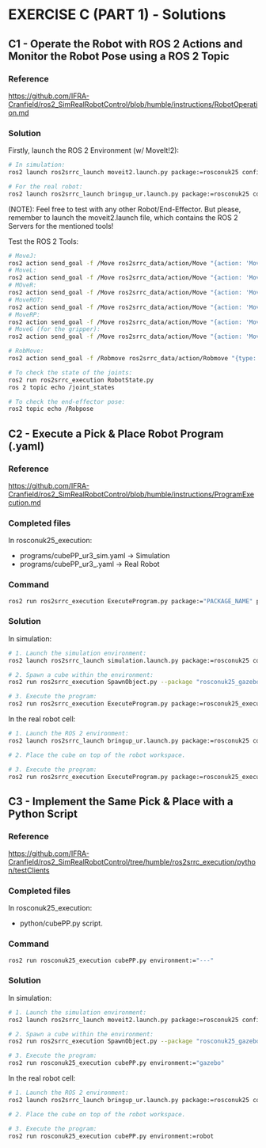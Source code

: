 # EXERCISE C (PART 1) - Solutions

## C1 - Operate the Robot with ROS 2 Actions and Monitor the Robot Pose using a ROS 2 Topic

### Reference

https://github.com/IFRA-Cranfield/ros2_SimRealRobotControl/blob/humble/instructions/RobotOperation.md

### Solution

Firstly, launch the ROS 2 Environment (w/ MoveIt!2):

```sh
# In simulation:
ros2 launch ros2srrc_launch moveit2.launch.py package:=rosconuk25 config:=ur3_2

# For the real robot:
ros2 launch ros2srrc_launch bringup_ur.launch.py package:=rosconuk25 config:=ur3_2 robot_ip:=192.168.1.10
```

(NOTE): Feel free to test with any other Robot/End-Effector. But please, remember to launch the moveit2.launch file, which contains the ROS 2 Servers for the mentioned tools!

Test the ROS 2 Tools:

```sh
# MoveJ:
ros2 action send_goal -f /Move ros2srrc_data/action/Move "{action: 'MoveJ', movej: {joint1: 0.00, joint2: 0.00, joint3: 0.00, joint4: 0.00, joint5: 0.00, joint6: 0.00}, speed: 1.0}"
# MoveL:
ros2 action send_goal -f /Move ros2srrc_data/action/Move "{action: 'MoveL', movel: {x: 0.00, y: 0.00, z: 0.00}, speed: 1.0}"
# MOveR:
ros2 action send_goal -f /Move ros2srrc_data/action/Move "{action: 'MoveR', mover: {joint: '--', value: 0.00}, speed: 1.0}"
# MoveROT:
ros2 action send_goal -f /Move ros2srrc_data/action/Move "{action: 'MoveROT', moverot: {yaw: 0.00, pitch: 0.00, roll: 0.00}, speed: 1.0}"
# MoveRP:
ros2 action send_goal -f /Move ros2srrc_data/action/Move "{action: 'MoveRP', moverp: {x: 0.00, y: 0.00, z: 0.00, yaw: 0.00, pitch: 0.00, roll: 0.00}, speed: 1.0}"
# MoveG (for the gripper):
ros2 action send_goal -f /Move ros2srrc_data/action/Move "{action: 'MoveG', moveg: 0.0, speed: 1.0}"

# RobMove:
ros2 action send_goal -f /Robmove ros2srrc_data/action/Robmove "{type: '---', speed: 1.0, x: 0.0, y: 0.0, z: 0.0, qx: 0.0, qy: 0.0, qz: 0.0, qw: 0.0}"
```

```sh
# To check the state of the joints:
ros2 run ros2srrc_execution RobotState.py
ros 2 topic echo /joint_states

# To check the end-effector pose:
ros2 topic echo /Robpose
```

## C2 - Execute a Pick & Place Robot Program (.yaml)

### Reference

https://github.com/IFRA-Cranfield/ros2_SimRealRobotControl/blob/humble/instructions/ProgramExecution.md  

### Completed files

In rosconuk25_execution:
- programs/cubePP_ur3_sim.yaml -> Simulation
- programs/cubePP_ur3_.yaml -> Real Robot

### Command

```sh
ros2 run ros2srrc_execution ExecuteProgram.py package:="PACKAGE_NAME" program:="PROGRAM_NAME"
```

### Solution

In simulation:

```sh
# 1. Launch the simulation environment:
ros2 launch ros2srrc_launch simulation.launch.py package:=rosconuk25 config:=ur3_2

# 2. Spawn a cube within the environment:
ros2 run ros2srrc_execution SpawnObject.py --package "rosconuk25_gazebo" --urdf "WhiteCube.urdf" --name "WhiteCube" --x -0.2076 --y 0.1903 --z 0.92

# 3. Execute the program:
ros2 run ros2srrc_execution ExecuteProgram.py package:=rosconuk25_execution program:=cubePP_ur3_sim
```

In the real robot cell:

```sh
# 1. Launch the ROS 2 environment:
ros2 launch ros2srrc_launch bringup_ur.launch.py package:=rosconuk25 config:=ur3_2 robot_ip:=192.168.1.10

# 2. Place the cube on top of the robot workspace.

# 3. Execute the program:
ros2 run ros2srrc_execution ExecuteProgram.py package:=rosconuk25_execution program:=cubePP_ur3
```

## C3 - Implement the Same Pick & Place with a Python Script

### Reference

https://github.com/IFRA-Cranfield/ros2_SimRealRobotControl/tree/humble/ros2srrc_execution/python/testClients

### Completed files

In rosconuk25_execution:
- python/cubePP.py script.

### Command

```sh
ros2 run rosconuk25_execution cubePP.py environment:="---"
```

### Solution

In simulation:

```sh
# 1. Launch the simulation environment:
ros2 launch ros2srrc_launch moveit2.launch.py package:=rosconuk25 config:=ur3_2

# 2. Spawn a cube within the environment:
ros2 run ros2srrc_execution SpawnObject.py --package "rosconuk25_gazebo" --urdf "WhiteCube.urdf" --name "WhiteCube" --x -0.2076 --y 0.1903 --z 0.92

# 3. Execute the program:
ros2 run rosconuk25_execution cubePP.py environment:="gazebo"
```

In the real robot cell:

```sh
# 1. Launch the ROS 2 environment:
ros2 launch ros2srrc_launch bringup_ur.launch.py package:=rosconuk25 config:=ur3_2 robot_ip:=192.168.1.10

# 2. Place the cube on top of the robot workspace.

# 3. Execute the program:
ros2 run rosconuk25_execution cubePP.py environment:=robot
```
